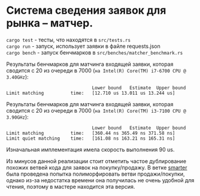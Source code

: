 # Система сведения заявок для рынка – матчер.

`cargo test` - тесты, что находятся в `src/tests.rs`  
`cargo run` - запуск, использует заявки в файле requests.json  
`cargo bench` - запуск бенчмарков в `src/benches/matcher_benchmark.rs`

Результаты бенчмарков для матчинга входящей заявки, которая сводится с 20 из очереди в 7000 (`на Intel(R) Core(TM) i7-6700 CPU @ 3.40GHz`):

```
                                Lower bound   Estimate  Upper bound
Limit matching          time:   [12.710 us 13.011 us 13.244 us]
```

Результаты бенчмарков для матчинга входящей заявки, которая сводится с 20 из очереди в 7000 (`на Intel(R) Core(TM) i3-7100 CPU @ 3.90GHz`):

```
                                Lower bound   Estimate  Upper bound
Limit matching          time:   [360.44 ns 365.49 ns 371.58 ns]
Limit quiet matching    time:   [161.08 ns 163.21 ns 165.31 ns]
```

Изначальная имплементация имела скорость выполнения 90 us.

Из минусов данной реализации стоит отметить частое дублирование похожих ветвей кода для заявок на покупку/продажу. В ветке [smarter](https://github.com/White-Oak/market_matcher_rs/tree/smarter) была проведена попытка полиморфировать ветви продажи/покупки, однако из-за недостатка времени она получилась не очень удобной для чтения, поэтому в мастере находится эта версия.
